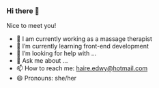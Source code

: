 ### Hi there 👋

Nice to meet you!

- 🔭 I am currently working as a massage therapist
- 🌱 I’m currently learning front-end development
- 🤔 I’m looking for help with ...
- 💬 Ask me about ...
- 📫 How to reach me: haire.edwy@hotmail.com
- 😄 Pronouns: she/her
